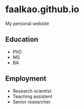 # faalkao.github.io
My personal website

## Education

- PhD
- MS
- BA

## Employment

- Research scientist
- Teaching assistent
- Senior researcher


